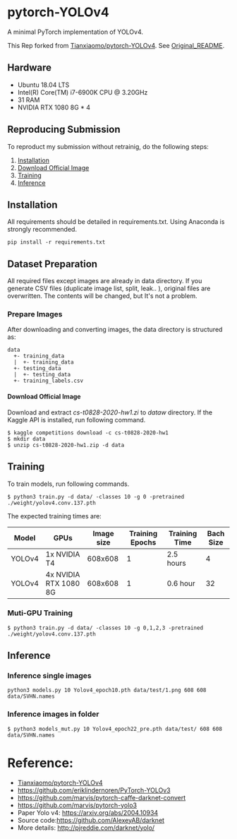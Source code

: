 # pytorch-YOLOv4
A minimal PyTorch implementation of YOLOv4.

This Rep forked from [Tianxiaomo/pytorch-YOLOv4](https://github.com/Tianxiaomo/pytorch-YOLOv4). See [Original_README](https://github.com/linzino7/pytorch-YOLOv4/blob/master/Original_README.md).

## Hardware
- Ubuntu 18.04 LTS
- Intel(R) Core(TM) i7-6900K CPU @ 3.20GHz
- 31 RAM
- NVIDIA RTX 1080 8G * 4

## Reproducing Submission
To reproduct my submission without retrainig, do the following steps:
1. [Installation](#installation)
2. [Download Official Image](#download-official-image)
3. [Training](#Training)
4. [Inference](#Inference)


## Installation
All requirements should be detailed in requirements.txt. Using Anaconda is strongly recommended.
```
pip install -r requirements.txt
```

## Dataset Preparation
All required files except images are already in data directory.
If you generate CSV files (duplicate image list, split, leak.. ), original files are overwritten. The contents will be changed, but It's not a problem.

### Prepare Images
After downloading and converting images, the data directory is structured as:
```
data
  +- training_data
  |  +- training_data
  +- testing_data
  |  +- testing_data
  +- training_labels.csv
```

#### Download Official Image
Download and extract *cs-t0828-2020-hw1.zi* to *dataw* directory.
If the Kaggle API is installed, run following command.
```
$ kaggle competitions download -c cs-t0828-2020-hw1
$ mkdir data
$ unzip cs-t0828-2020-hw1.zip -d data
```


## Training
To train models, run following commands.
```
$ python3 train.py -d data/ -classes 10 -g 0 -pretrained ./weight/yolov4.conv.137.pth
```
The expected training times are:

Model | GPUs | Image size | Training Epochs | Training Time | Bach Size |
------------ | ------------- | ------------- | ------------- | ------------- | -------------|
YOLOv4 | 1x NVIDIA T4 | 608x608 | 1 | 2.5 hours | 4 |
YOLOv4 | 4x NVIDIA RTX 1080 8G | 608x608 | 1 | 0.6 hour | 32 |

### Muti-GPU Training
```
$ python3 train.py -d data/ -classes 10 -g 0,1,2,3 -pretrained ./weight/yolov4.conv.137.pth
```

## Inference

### Inference single images
```
python3 models.py 10 Yolov4_epoch10.pth data/test/1.png 608 608 data/SVHN.names
```

### Inference images in folder
```
$ python3 models_mut.py 10 Yolov4_epoch22_pre.pth data/test/ 608 608 data/SVHN.names
```

# Reference:
- [Tianxiaomo/pytorch-YOLOv4](https://github.com/Tianxiaomo/pytorch-YOLOv4)
- https://github.com/eriklindernoren/PyTorch-YOLOv3
- https://github.com/marvis/pytorch-caffe-darknet-convert
- https://github.com/marvis/pytorch-yolo3
- Paper Yolo v4: https://arxiv.org/abs/2004.10934
- Source code:https://github.com/AlexeyAB/darknet
- More details: http://pjreddie.com/darknet/yolo/
